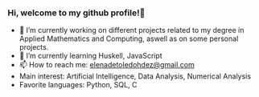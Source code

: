 ### Hi, welcome to my github profile!👋

- 🔭 I’m currently working on different projects related to my degree in Applied Mathematics and Computing, aswell as on some personal projects.
- 🌱 I’m currently learning Huskell, JavaScript 
- 📫 How to reach me: elenadetoledohdez@gmail.com
- Main interest: Artificial Intelligence, Data Analysis, Numerical Analysis
- Favorite languages: Python, SQL, C
